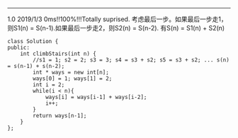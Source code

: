 ---
1.0 2019/1/3
0ms!!100%!!!Totally suprised. 
考虑最后一步。如果最后一步走1，则S1(n) = S(n-1).如果最后一步走2，则S2(n) = S(n-2). 有S(n) = S1(n) + S2(n)
```
class Solution {
public:
    int climbStairs(int n) {
        //s1 = 1; s2 = 2; s3 = 3; s4 = s3 + s2; s5 = s3 + s2; ... s(n) = s(n-1) + s(n-2);
        int * ways = new int[n];
        ways[0] = 1; ways[1] = 2;
        int i = 2;
        while(i < n){
            ways[i] = ways[i-1] + ways[i-2];
            i++;
        }
        return ways[n-1];
    }
};
```
